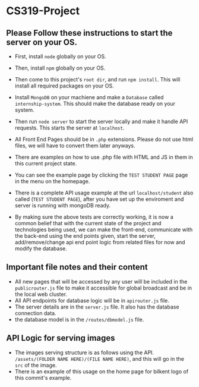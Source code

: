 # CS319-Project
## Please Follow these instructions to start the server on your OS.

- First, install `node` globally on your OS.
- Then, install `npm` globally on your OS.
- Then come to this project's `root dir`, and run `npm install`. This will install all required packages on your OS.

- Install `MongoDB` on your machiene and make a `Database` called `internship-system`. This should make the database ready on your system.
- Then run `node server` to start the server locally and make it handle API requests. This starts the server at `localhost`.

- All Front End Pages should be in `.php` extensions. Please do not use html files, we will have to convert them later anyways.
- There are examples on how to use .php file with HTML and JS in them in this current project state.
- You can see the example page by clicking the `TEST STUDENT PAGE` page in the menu on the homepage.
- There is a complete API usage example at the url `localhost/student` also called (`TEST STUDENT PAGE`), after you have set up the enviroment and server is running with mongoDB ready.


- By making sure the above tests are correctly working, it is now a common belief that with the current state of the project and technologies being used, we can make the front-end, communicate with the back-end using the end points given, start the server, add/remove/change api end point logic from related files for now and modify the database.


## Important file notes and their content
- All new pages that will be accessed by any user will be included in the `publicrouter.js` file to make it accessible for global broadcast and be in the local web cluster.
- All API endpoints for database logic will be in `apirouter.js` file.
- The server details are in the `server.js` file. It also has the database connection data.
- the database model is in the `/routes/dbmodel.js` file.


## API Logic for serving images
- The images serving structure is as follows using the API. `/assets/(FOLDER NAME HERE)/(FILE NAME HERE)`, and this will go in the `src` of the image.
- There is an example of this usage on the home page for bilkent logo of this commit's example.